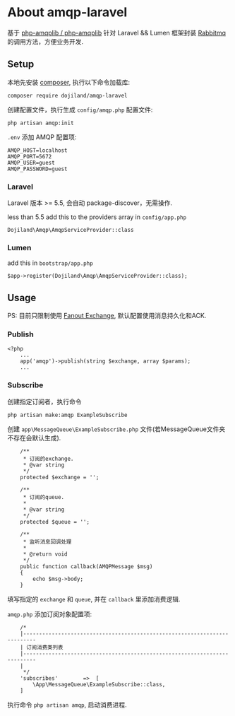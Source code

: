 # About amqp-laravel #

基于 [php-amqplib /
php-amqplib](https://github.com/php-amqplib/php-amqplib) 针对 Laravel && Lumen
框架封装 [Rabbitmq](https://www.rabbitmq.com) 的调用方法，方便业务开发.

## Setup

本地先安装 [composer](https://getcomposer.org), 执行以下命令加载库:
```
composer require dojiland/amqp-laravel
```

创建配置文件，执行生成 `config/amqp.php` 配置文件:
```
php artisan amqp:init
```

`.env` 添加 AMQP 配置项:
```
AMQP_HOST=localhost
AMQP_PORT=5672
AMQP_USER=guest
AMQP_PASSWORD=guest
```

### Laravel
Laravel 版本 >= 5.5, 会自动 package-discover，无需操作.

less than 5.5 add this to the providers array in `config/app.php`
```
Dojiland\Amqp\AmqpServiceProvider::class
```

### Lumen
add this in `bootstrap/app.php`
```
$app->register(Dojiland\Amqp\AmqpServiceProvider::class);
```

## Usage
PS: 目前只限制使用 [Fanout Exchange](https://www.rabbitmq.com/tutorials/tutorial-three-php.html), 默认配置使用消息持久化和ACK.


### Publish
```
<?php
    ...
    app('amqp')->publish(string $exchange, array $params);
    ...
```

### Subscribe
创建指定订阅者，执行命令
```
php artisan make:amqp ExampleSubscribe
```
创建 `app\MessageQueue\ExampleSubscribe.php`
文件(若MessageQueue文件夹不存在会默认生成).
```
    /**
     * 订阅的exchange.
     * @var string
     */
    protected $exchange = '';

    /**
     * 订阅的queue.
     *
     * @var string
     */
    protected $queue = '';

    /**
     * 监听消息回调处理
     *
     * @return void
     */
    public function callback(AMQPMessage $msg)
    {
        echo $msg->body;
    }
```
填写指定的 `exchange` 和 `queue`, 并在 `callback` 里添加消费逻辑.

`amqp.php` 添加订阅对象配置项:
```
    /*
    |--------------------------------------------------------------------------
    | 订阅消费类列表
    |--------------------------------------------------------------------------
    |
     */
    'subscribes'        =>  [
        \App\MessageQueue\ExampleSubscribe::class,
    ]
```

执行命令 `php artisan amqp`, 启动消费进程.
